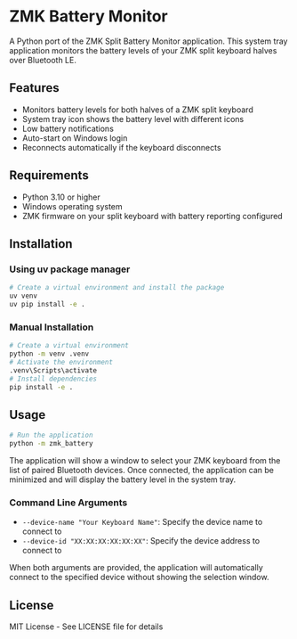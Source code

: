 # ZMK Battery Monitor

A Python port of the ZMK Split Battery Monitor application. This system tray application monitors the battery levels of your ZMK split keyboard halves over Bluetooth LE.

## Features

- Monitors battery levels for both halves of a ZMK split keyboard
- System tray icon shows the battery level with different icons
- Low battery notifications
- Auto-start on Windows login
- Reconnects automatically if the keyboard disconnects

## Requirements

- Python 3.10 or higher
- Windows operating system
- ZMK firmware on your split keyboard with battery reporting configured

## Installation

### Using uv package manager

```bash
# Create a virtual environment and install the package
uv venv
uv pip install -e .
```

### Manual Installation

```bash
# Create a virtual environment
python -m venv .venv
# Activate the environment
.venv\Scripts\activate
# Install dependencies
pip install -e .
```

## Usage

```bash
# Run the application
python -m zmk_battery
```

The application will show a window to select your ZMK keyboard from the list of paired Bluetooth devices. Once connected, the application can be minimized and will display the battery level in the system tray.

### Command Line Arguments

- `--device-name "Your Keyboard Name"`: Specify the device name to connect to
- `--device-id "XX:XX:XX:XX:XX:XX"`: Specify the device address to connect to

When both arguments are provided, the application will automatically connect to the specified device without showing the selection window.

## License

MIT License - See LICENSE file for details